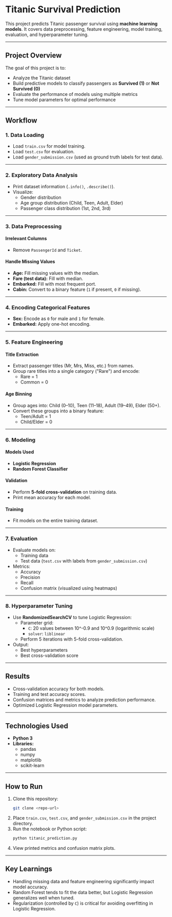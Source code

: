 
# Titanic Survival Prediction

This project predicts Titanic passenger survival using **machine learning models**. It covers data preprocessing, feature engineering, model training, evaluation, and hyperparameter tuning.

---

## **Project Overview**

The goal of this project is to:
- Analyze the Titanic dataset
- Build predictive models to classify passengers as **Survived (1)** or **Not Survived (0)**
- Evaluate the performance of models using multiple metrics
- Tune model parameters for optimal performance

---

## **Workflow**

### 1. **Data Loading**
- Load `train.csv` for model training.
- Load `test.csv` for evaluation.
- Load `gender_submission.csv` (used as ground truth labels for test data).

---

### 2. **Exploratory Data Analysis**
- Print dataset information (`.info()`, `.describe()`).
- Visualize:
  - Gender distribution
  - Age group distribution (Child, Teen, Adult, Elder)
  - Passenger class distribution (1st, 2nd, 3rd)

---

### 3. **Data Preprocessing**

#### **Irrelevant Columns**
- Remove `PassengerId` and `Ticket`.

#### **Handle Missing Values**
- **Age:** Fill missing values with the median.
- **Fare (test data):** Fill with median.
- **Embarked:** Fill with most frequent port.
- **Cabin:** Convert to a binary feature (`1` if present, `0` if missing).

---

### 4. **Encoding Categorical Features**
- **Sex:** Encode as `0` for male and `1` for female.
- **Embarked:** Apply one-hot encoding.

---

### 5. **Feature Engineering**

#### **Title Extraction**
- Extract passenger titles (Mr, Mrs, Miss, etc.) from names.
- Group rare titles into a single category ("Rare") and encode:
  - Rare = 1
  - Common = 0

#### **Age Binning**
- Group ages into: Child (0–10), Teen (11–18), Adult (19–49), Elder (50+).
- Convert these groups into a binary feature:
  - Teen/Adult = 1
  - Child/Elder = 0

---

### 6. **Modeling**

#### **Models Used**
- **Logistic Regression**
- **Random Forest Classifier**

#### **Validation**
- Perform **5-fold cross-validation** on training data.
- Print mean accuracy for each model.

#### **Training**
- Fit models on the entire training dataset.

---

### 7. **Evaluation**

- Evaluate models on:
  - Training data
  - Test data (`test.csv` with labels from `gender_submission.csv`)
- Metrics:
  - Accuracy
  - Precision
  - Recall
  - Confusion matrix (visualized using heatmaps)

---

### 8. **Hyperparameter Tuning**

- Use **RandomizedSearchCV** to tune Logistic Regression:
  - Parameter grid:
    - `C`: 20 values between 10^-0.9 and 10^0.9 (logarithmic scale)
    - `solver`: `liblinear`
  - Perform 5 iterations with 5-fold cross-validation.
- Output:
  - Best hyperparameters
  - Best cross-validation score

---

## **Results**
- Cross-validation accuracy for both models.
- Training and test accuracy scores.
- Confusion matrices and metrics to analyze prediction performance.
- Optimized Logistic Regression model parameters.

---

## **Technologies Used**

- **Python 3**
- **Libraries:**
  - pandas
  - numpy
  - matplotlib
  - scikit-learn

---

## **How to Run**

1. Clone this repository:
   ```bash
   git clone <repo-url>
   ```
2. Place `train.csv`, `test.csv`, and `gender_submission.csv` in the project directory.
3. Run the notebook or Python script:
   ```bash
   python titanic_prediction.py
   ```
4. View printed metrics and confusion matrix plots.

---

## **Key Learnings**
- Handling missing data and feature engineering significantly impact model accuracy.
- Random Forest tends to fit the data better, but Logistic Regression generalizes well when tuned.
- Regularization (controlled by `C`) is critical for avoiding overfitting in Logistic Regression.
